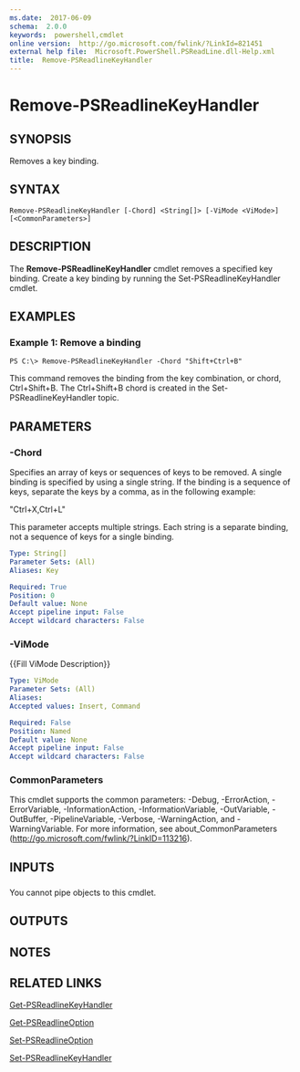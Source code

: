 ```yaml
---
ms.date:  2017-06-09
schema:  2.0.0
keywords:  powershell,cmdlet
online version:  http://go.microsoft.com/fwlink/?LinkId=821451
external help file:  Microsoft.PowerShell.PSReadLine.dll-Help.xml
title:  Remove-PSReadlineKeyHandler
---
```


# Remove-PSReadlineKeyHandler

## SYNOPSIS
Removes a key binding.

## SYNTAX

```
Remove-PSReadlineKeyHandler [-Chord] <String[]> [-ViMode <ViMode>] [<CommonParameters>]
```

## DESCRIPTION
The **Remove-PSReadlineKeyHandler** cmdlet removes a specified key binding.
Create a key binding by running the Set-PSReadlineKeyHandler cmdlet.

## EXAMPLES

### Example 1: Remove a binding
```
PS C:\> Remove-PSReadlineKeyHandler -Chord "Shift+Ctrl+B"
```

This command removes the binding from the key combination, or chord, Ctrl+Shift+B.
The Ctrl+Shift+B chord is created in the Set-PSReadlineKeyHandler topic.

## PARAMETERS

### -Chord
Specifies an array of  keys or sequences of keys to be removed.
A single binding is specified by using a single string.
If the binding is a sequence of keys, separate the keys by a comma, as in the following example: 

"Ctrl+X,Ctrl+L" 

This parameter accepts multiple strings.
Each string is a separate binding, not a sequence of keys for a single binding.

```yaml
Type: String[]
Parameter Sets: (All)
Aliases: Key

Required: True
Position: 0
Default value: None
Accept pipeline input: False
Accept wildcard characters: False
```

### -ViMode
{{Fill ViMode Description}}

```yaml
Type: ViMode
Parameter Sets: (All)
Aliases: 
Accepted values: Insert, Command

Required: False
Position: Named
Default value: None
Accept pipeline input: False
Accept wildcard characters: False
```

### CommonParameters
This cmdlet supports the common parameters: -Debug, -ErrorAction, -ErrorVariable, -InformationAction, -InformationVariable, -OutVariable, -OutBuffer, -PipelineVariable, -Verbose, -WarningAction, and -WarningVariable. For more information, see about_CommonParameters (http://go.microsoft.com/fwlink/?LinkID=113216).

## INPUTS

###  
You cannot pipe objects to this cmdlet.

## OUTPUTS

## NOTES

## RELATED LINKS

[Get-PSReadlineKeyHandler](Get-PSReadlineKeyHandler.md)

[Get-PSReadlineOption](Get-PSReadlineOption.md)

[Set-PSReadlineOption](Set-PSReadlineOption.md)

[Set-PSReadlineKeyHandler](Set-PSReadlineKeyHandler.md)

